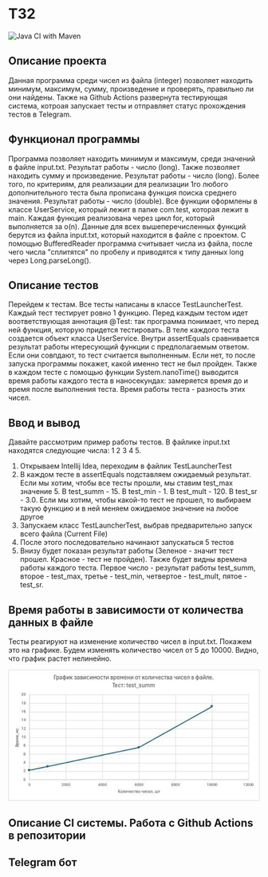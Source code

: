 # ТЗ2


![Java CI with Maven](https://github.com/maxim-safonov/maven/actions/workflows/maven.yml/badge.svg)

## Описание проекта
Данная программа среди чисел из файла (integer) позволяет находить минимум, максимум, сумму, произведение и проверять, правильно ли они найдены. Также на Github Actions развернута тестирующая система, котроая запускает тесты и отправляет статус прохождения тестов в Telegram.

## Функционал программы
Программа позволяет находить минимум и максимум, среди значений в файле input.txt. Результат работы - число (long). Также позволяет находить сумму и произведение. Результат работы - число (long). Более того, по критериям, для реализации для реализации 1го любого дополнительного теста была прописана функция поиска среднего значения. Результат работы - число (double). Все функции оформлены в классе UserService, который лежит в папке сom.test, которая лежит в main. Каждая функция реализована через цикл for, который выполняется за o(n). Данные для всех вышеперечисленных функций берутся из файла input.txt, который находится в файле с проектом. С помощью BufferedReader программа считывает числа из файла, после чего числа "сплитятся" по пробелу и приводятся к типу данных long через Long.parseLong(). 

## Описание тестов
Перейдем к тестам. Все тесты написаны в классе TestLauncherTest. Каждый тест тестирует ровно 1 функцию. Перед каждым тестом идет воответствующая аннотация @Test: так программа понимает, что перед ней функция, которую придется тестировать. В теле каждого теста создается объект класса UserService. Внутри assertEquals сравнивается результат работы нтересующий функции с предполагаемым ответом. Если они совпдают, то тест считается выполненным. Если нет, то после запуска программы покажет, какой именно тест не был пройден. Также в каждом тесте с помощью функции System.nanoTime() выводится время работы каждого теста в наносекундах: замеряется время до и время после выполнения теста. Время работы теста - разность этих чисел. 

## Ввод и вывод 
Давайте рассмотрим пример работы тестов. В файлике input.txt находятся следующие числа: 1 2 3 4 5.
1) Открываем Intellij Idea, переходим в файлик TestLauncherTest
2) В каждом тесте в assertEquals подставляем ожидаемый результат. Если мы хотим, чтобы все тесты прошли, мы ставим test_max значение 5. В test_summ - 15. В test_min - 1. В test_mult - 120. В test_sr - 3.0. Если мы хотим, чтобы какой-то тест не прошел, то выбираем такую функцию и в ней меняем ожидаемое значение на любое другое
3) Запускаем класс TestLauncherTest, выбрав предварительно запуск всего файла (Current File)
4) После этого последовательно начинают запускаться 5 тестов
5) Внизу будет показан результат работы (Зеленое - значит тест прошел. Красное - тест не пройден). Также будет видны времена работы каждого теста. Первое число - результат работы test_summ, второе - test_max, третье - test_min, четвертое - test_mult, пятое - test_sr.

## Время работы в зависимости от количества данных в файле 
Тесты реагируют на изменение количество чисел в input.txt. Покажем это на графике. Будем изменять количество чисел от 5 до 10000. Видно, что график растет нелинейно. 

![Image alt](https://github.com/maxim-safonov/maven/blob/main/2024-05-26%2021.37.00.jpg)

## Описание CI системы. Работа с Github Actions в репозитории

## Telegram бот


